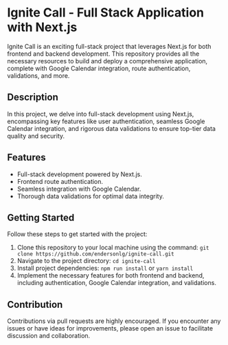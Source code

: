 # Ignite Call - Full Stack Application with Next.js

Ignite Call is an exciting full-stack project that leverages Next.js for both frontend and backend development. This repository provides all the necessary resources to build and deploy a comprehensive application, complete with Google Calendar integration, route authentication, validations, and more.

## Description

In this project, we delve into full-stack development using Next.js, encompassing key features like user authentication, seamless Google Calendar integration, and rigorous data validations to ensure top-tier data quality and security.

## Features

- Full-stack development powered by Next.js.
- Frontend route authentication.
- Seamless integration with Google Calendar.
- Thorough data validations for optimal data integrity.

## Getting Started

Follow these steps to get started with the project:

1. Clone this repository to your local machine using the command: `git clone https://github.com/endersonlg/ignite-call.git`
2. Navigate to the project directory: `cd ignite-call`
3. Install project dependencies: `npm run install` or `yarn install`
4. Implement the necessary features for both frontend and backend, including authentication, Google Calendar integration, and validations.

## Contribution

Contributions via pull requests are highly encouraged. If you encounter any issues or have ideas for improvements, please open an issue to facilitate discussion and collaboration.
